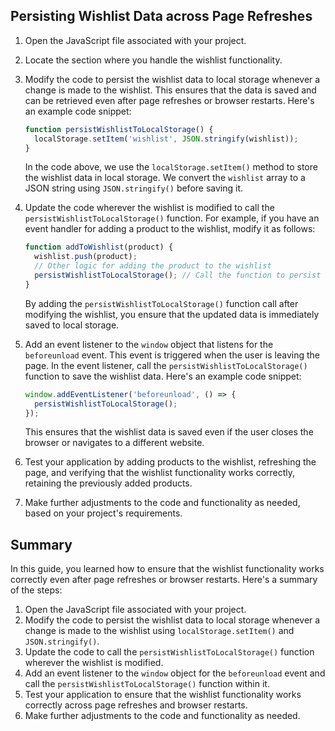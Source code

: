 

## Persisting Wishlist Data across Page Refreshes

1. Open the JavaScript file associated with your project.

2. Locate the section where you handle the wishlist functionality.

3. Modify the code to persist the wishlist data to local storage whenever a change is made to the wishlist. This ensures that the data is saved and can be retrieved even after page refreshes or browser restarts. Here's an example code snippet:

   ```javascript
   function persistWishlistToLocalStorage() {
     localStorage.setItem('wishlist', JSON.stringify(wishlist));
   }
   ```

   In the code above, we use the `localStorage.setItem()` method to store the wishlist data in local storage. We convert the `wishlist` array to a JSON string using `JSON.stringify()` before saving it.

4. Update the code wherever the wishlist is modified to call the `persistWishlistToLocalStorage()` function. For example, if you have an event handler for adding a product to the wishlist, modify it as follows:

   ```javascript
   function addToWishlist(product) {
     wishlist.push(product);
     // Other logic for adding the product to the wishlist
     persistWishlistToLocalStorage(); // Call the function to persist the wishlist data
   }
   ```

   By adding the `persistWishlistToLocalStorage()` function call after modifying the wishlist, you ensure that the updated data is immediately saved to local storage.

5. Add an event listener to the `window` object that listens for the `beforeunload` event. This event is triggered when the user is leaving the page. In the event listener, call the `persistWishlistToLocalStorage()` function to save the wishlist data. Here's an example code snippet:

   ```javascript
   window.addEventListener('beforeunload', () => {
     persistWishlistToLocalStorage();
   });
   ```

   This ensures that the wishlist data is saved even if the user closes the browser or navigates to a different website.

6. Test your application by adding products to the wishlist, refreshing the page, and verifying that the wishlist functionality works correctly, retaining the previously added products.

7. Make further adjustments to the code and functionality as needed, based on your project's requirements.

## Summary

In this guide, you learned how to ensure that the wishlist functionality works correctly even after page refreshes or browser restarts. Here's a summary of the steps:

1. Open the JavaScript file associated with your project.
2. Modify the code to persist the wishlist data to local storage whenever a change is made to the wishlist using `localStorage.setItem()` and `JSON.stringify()`.
3. Update the code to call the `persistWishlistToLocalStorage()` function wherever the wishlist is modified.
4. Add an event listener to the `window` object for the `beforeunload` event and call the `persistWishlistToLocalStorage()` function within it.
5. Test your application to ensure that the wishlist functionality works correctly across page refreshes and browser restarts.
6. Make further adjustments to the code and functionality as needed.

